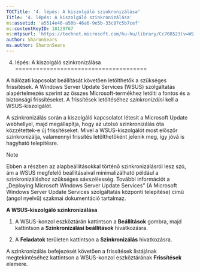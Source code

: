 ```yaml
---
TOCTitle: '4. lépés: A kiszolgáló szinkronizálása'
Title: '4. lépés: A kiszolgáló szinkronizálása'
ms:assetid: 'a5514e46-a50b-46a6-9e5b-33c87c5b7cef'
ms:contentKeyID: 18129767
ms:mtpsurl: 'https://technet.microsoft.com/hu-hu/library/Cc708523(v=WS.10)'
author: SharonSears
ms.author: SharonSears
---
```


4. lépés: A kiszolgáló szinkronizálása
======================================

A hálózati kapcsolat beállítását követően letölthetők a szükséges frissítések. A Windows Server Update Services (WSUS) szolgáltatás alapértelmezés szerint az összes Microsoft-termékhez letölti a fontos és a biztonsági frissítéseket. A frissítések letöltéséhez *szinkronizálni* kell a WSUS-kiszolgálót.

A szinkronizálás során a kiszolgáló kapcsolatot létesít a Microsoft Update webhellyel, majd megállapítja, hogy az utolsó szinkronizálás óta közzétettek-e új frissítéseket. Mivel a WSUS-kiszolgálót most először szinkronizálja, valamennyi frissítés letölthetőként jelenik meg, így jóvá is hagyható telepítésre.

> [!NOTE]  
> Ebben a részben az alapbeállításokkal történő szinkronizálásról lesz szó, ám a WSUS megfelelő beállításaival minimalizálható például a szinkronizáláshoz szükséges sávszélesség. További információt a „Deploying Microsoft Windows Server Update Services” (A Microsoft Windows Server Update Services szolgáltatás központi telepítése) című (angol nyelvű) szakmai dokumentáció tartalmaz. 

**A WSUS-kiszolgáló szinkronizálása**
1.  A WSUS-konzol eszköztárán kattintson a **Beállítások** gombra, majd kattintson a **Szinkronizálási beállítások** hivatkozásra.

2.  A **Feladatok** területen kattintson a **Szinkronizálás** hivatkozásra.

A szinkronizálás befejezését követően a frissítések listájának megtekintéséhez kattintson a WSUS-konzol eszköztárának **Frissítések** elemére.
